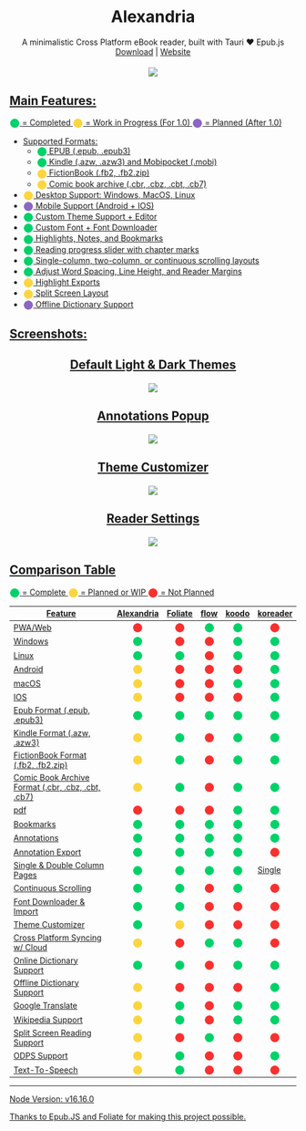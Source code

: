 <h1 align="center">Alexandria</h1>
<div align="center">A minimalistic Cross Platform eBook reader, built with Tauri ❤️ Epub.js</div>
<div align="center"><a href="/">Download</a> | <a href="/">Website</a></div>
<br>

<div align="center"><a href="/"> <img align="center" src="https://github.com/btpf/Alexandria/assets/61168382/6ff644fa-b4bf-4a8b-bc85-c1f44c21b2a3"> </div>


## Main Features:

<img height="18px" width="18px" align="center" src="https://github.com/microsoft/fluentui-emoji/blob/main/assets/Green circle/Flat/green_circle_flat.svg"> = Completed
<img height="18px" width="18px" align="center" src="https://github.com/microsoft/fluentui-emoji/blob/main/assets/Yellow circle/Flat/yellow_circle_flat.svg">  = Work in Progress (For 1.0)
<img height="18px" width="18px" align="center" src="https://github.com/microsoft/fluentui-emoji/blob/main/assets/Purple circle/Flat/purple_circle_flat.svg">  = Planned (After 1.0)

- Supported Formats:
  - <img height="18px" width="18px" align="center" src="https://github.com/microsoft/fluentui-emoji/blob/main/assets/Green circle/Flat/green_circle_flat.svg"> EPUB (.epub, .epub3)
  - <img height="18px" width="18px" align="center" src="https://github.com/microsoft/fluentui-emoji/blob/main/assets/Green circle/Flat/green_circle_flat.svg">  Kindle (.azw, .azw3) and Mobipocket (.mobi)
  - <img height="18px" width="18px" align="center" src="https://github.com/microsoft/fluentui-emoji/blob/main/assets/Yellow circle/Flat/yellow_circle_flat.svg">  FictionBook (.fb2, .fb2.zip)
  - <img height="18px" width="18px" align="center" src="https://github.com/microsoft/fluentui-emoji/blob/main/assets/Yellow circle/Flat/yellow_circle_flat.svg">  Comic book archive (.cbr, .cbz, .cbt, .cb7)
- <img height="18px" width="18px" align="center" src="https://github.com/microsoft/fluentui-emoji/blob/main/assets/Yellow circle/Flat/yellow_circle_flat.svg">  Desktop Support: Windows, MacOS, Linux
- <img height="18px" width="18px" align="center" src="https://github.com/microsoft/fluentui-emoji/blob/main/assets/Purple circle/Flat/purple_circle_flat.svg">  Mobile Support (Android + IOS)
- <img height="18px" width="18px" align="center" src="https://github.com/microsoft/fluentui-emoji/blob/main/assets/Green circle/Flat/green_circle_flat.svg"> Custom Theme Support + Editor
- <img height="18px" width="18px" align="center" src="https://github.com/microsoft/fluentui-emoji/blob/main/assets/Green circle/Flat/green_circle_flat.svg"> Custom Font + Font Downloader
- <img height="18px" width="18px" align="center" src="https://github.com/microsoft/fluentui-emoji/blob/main/assets/Green circle/Flat/green_circle_flat.svg"> Highlights, Notes, and Bookmarks
- <img height="18px" width="18px" align="center" src="https://github.com/microsoft/fluentui-emoji/blob/main/assets/Green circle/Flat/green_circle_flat.svg"> Reading progress slider with chapter marks
- <img height="18px" width="18px" align="center" src="https://github.com/microsoft/fluentui-emoji/blob/main/assets/Green circle/Flat/green_circle_flat.svg"> Single-column, two-column, or continuous scrolling layouts
- <img height="18px" width="18px" align="center" src="https://github.com/microsoft/fluentui-emoji/blob/main/assets/Green circle/Flat/green_circle_flat.svg"> Adjust Word Spacing, Line Height, and Reader Margins
- <img height="18px" width="18px" align="center" src="https://github.com/microsoft/fluentui-emoji/blob/main/assets/Yellow circle/Flat/yellow_circle_flat.svg">  Highlight Exports
- <img height="18px" width="18px" align="center" src="https://github.com/microsoft/fluentui-emoji/blob/main/assets/Yellow circle/Flat/yellow_circle_flat.svg">  Split Screen Layout
- <img height="18px" width="18px" align="center" src="https://github.com/microsoft/fluentui-emoji/blob/main/assets/Purple circle/Flat/purple_circle_flat.svg">  Offline Dictionary Support

## Screenshots:
<h2 align="center">Default Light & Dark Themes</h2>
<div align="center"><a href="/"> <img align="center" src="https://github.com/btpf/Alexandria/assets/61168382/07cb84b2-0666-46c9-bbf4-e7872d6b508b"> </div>
  
<h2 align="center">Annotations Popup</h2>
<div align="center"><a href="/"> <img align="center" src="https://github.com/btpf/Alexandria/assets/61168382/b8ca5556-ba59-4625-8b77-cbbdca6b24b0"> </div>

<h2 align="center">Theme Customizer</h2>
<div align="center"><a href="/"> <img align="center" src="https://github.com/btpf/Alexandria/assets/61168382/037d9164-431b-417a-aa8f-1db8e90ffc06"> </div>

<h2 align="center">Reader Settings</h2>
<div align="center"><a href="/"> <img align="center" src="https://github.com/btpf/Alexandria/assets/61168382/f2ce3aba-0785-472a-965e-0e2d59a36140"> </div>


## Comparison Table

<img height="18px" width="18px" align="center" src="https://github.com/microsoft/fluentui-emoji/blob/main/assets/Green circle/Flat/green_circle_flat.svg"> = Complete
<img height="18px" width="18px" align="center" src="https://github.com/microsoft/fluentui-emoji/blob/main/assets/Yellow circle/Flat/yellow_circle_flat.svg">  = Planned or WIP
<img height="18px" width="18px" align="center" src="https://github.com/microsoft/fluentui-emoji/raw/main/assets/Red circle/Flat/red_circle_flat.svg"> = Not Planned

| **Feature**                                        | **Alexandria**  | **Foliate**     | **flow** | **koodo**      | **koreader**        |
| -------------------------------------------------- | --------------- | --------------- | --------------- | -------------- | ------------------- |
| PWA/Web                                            | <div align="center"><img height="18px" width="18px" align="center" src="https://github.com/microsoft/fluentui-emoji/raw/main/assets/Red circle/Flat/red_circle_flat.svg"></div>    | <div align="center"><img height="18px" width="18px" align="center" src="https://github.com/microsoft/fluentui-emoji/raw/main/assets/Red circle/Flat/red_circle_flat.svg"></div>    | <div align="center"><img height="18px" width="18px" align="center" src="https://github.com/microsoft/fluentui-emoji/blob/main/assets/Green circle/Flat/green_circle_flat.svg"></div>  | <div align="center"><img height="18px" width="18px" align="center" src="https://github.com/microsoft/fluentui-emoji/blob/main/assets/Green circle/Flat/green_circle_flat.svg"></div> | <div align="center"><img height="18px" width="18px" align="center" src="https://github.com/microsoft/fluentui-emoji/raw/main/assets/Red circle/Flat/red_circle_flat.svg"></div>        |
| Windows                                            | <div align="center"><img height="18px" width="18px" align="center" src="https://github.com/microsoft/fluentui-emoji/blob/main/assets/Green circle/Flat/green_circle_flat.svg"></div>  | <div align="center"><img height="18px" width="18px" align="center" src="https://github.com/microsoft/fluentui-emoji/raw/main/assets/Red circle/Flat/red_circle_flat.svg"></div>    | <div align="center"><img height="18px" width="18px" align="center" src="https://github.com/microsoft/fluentui-emoji/raw/main/assets/Red circle/Flat/red_circle_flat.svg"></div>    | <div align="center"><img height="18px" width="18px" align="center" src="https://github.com/microsoft/fluentui-emoji/blob/main/assets/Green circle/Flat/green_circle_flat.svg"></div> | <div align="center"><img height="18px" width="18px" align="center" src="https://github.com/microsoft/fluentui-emoji/blob/main/assets/Green circle/Flat/green_circle_flat.svg"></div>      |
| Linux                                              | <div align="center"><img height="18px" width="18px" align="center" src="https://github.com/microsoft/fluentui-emoji/blob/main/assets/Green circle/Flat/green_circle_flat.svg"></div>  | <div align="center"><img height="18px" width="18px" align="center" src="https://github.com/microsoft/fluentui-emoji/blob/main/assets/Green circle/Flat/green_circle_flat.svg"></div>  | <div align="center"><img height="18px" width="18px" align="center" src="https://github.com/microsoft/fluentui-emoji/raw/main/assets/Red circle/Flat/red_circle_flat.svg"></div>    | <div align="center"><img height="18px" width="18px" align="center" src="https://github.com/microsoft/fluentui-emoji/blob/main/assets/Green circle/Flat/green_circle_flat.svg"></div> | <div align="center"><img height="18px" width="18px" align="center" src="https://github.com/microsoft/fluentui-emoji/blob/main/assets/Green circle/Flat/green_circle_flat.svg"></div>      |
| Android                                            | <div align="center"><img height="18px" width="18px" align="center" src="https://github.com/microsoft/fluentui-emoji/blob/main/assets/Yellow circle/Flat/yellow_circle_flat.svg"></div>  | <div align="center"><img height="18px" width="18px" align="center" src="https://github.com/microsoft/fluentui-emoji/raw/main/assets/Red circle/Flat/red_circle_flat.svg"></div>    | <div align="center"><img height="18px" width="18px" align="center" src="https://github.com/microsoft/fluentui-emoji/raw/main/assets/Red circle/Flat/red_circle_flat.svg"></div>    | <div align="center"><img height="18px" width="18px" align="center" src="https://github.com/microsoft/fluentui-emoji/raw/main/assets/Red circle/Flat/red_circle_flat.svg"></div>   | <div align="center"><img height="18px" width="18px" align="center" src="https://github.com/microsoft/fluentui-emoji/blob/main/assets/Green circle/Flat/green_circle_flat.svg"></div>      |
| macOS                                              | <div align="center"><img height="18px" width="18px" align="center" src="https://github.com/microsoft/fluentui-emoji/blob/main/assets/Yellow circle/Flat/yellow_circle_flat.svg"></div>  | <div align="center"><img height="18px" width="18px" align="center" src="https://github.com/microsoft/fluentui-emoji/raw/main/assets/Red circle/Flat/red_circle_flat.svg"></div>    | <div align="center"><img height="18px" width="18px" align="center" src="https://github.com/microsoft/fluentui-emoji/raw/main/assets/Red circle/Flat/red_circle_flat.svg"></div>    | <div align="center"><img height="18px" width="18px" align="center" src="https://github.com/microsoft/fluentui-emoji/blob/main/assets/Green circle/Flat/green_circle_flat.svg"></div> | <div align="center"><img height="18px" width="18px" align="center" src="https://github.com/microsoft/fluentui-emoji/blob/main/assets/Green circle/Flat/green_circle_flat.svg"></div>      |
| IOS                                                | <div align="center"><img height="18px" width="18px" align="center" src="https://github.com/microsoft/fluentui-emoji/blob/main/assets/Yellow circle/Flat/yellow_circle_flat.svg"></div>  | <div align="center"><img height="18px" width="18px" align="center" src="https://github.com/microsoft/fluentui-emoji/raw/main/assets/Red circle/Flat/red_circle_flat.svg"></div>    | <div align="center"><img height="18px" width="18px" align="center" src="https://github.com/microsoft/fluentui-emoji/raw/main/assets/Red circle/Flat/red_circle_flat.svg"></div>    | <div align="center"><img height="18px" width="18px" align="center" src="https://github.com/microsoft/fluentui-emoji/raw/main/assets/Red circle/Flat/red_circle_flat.svg"></div>   | <div align="center"><img height="18px" width="18px" align="center" src="https://github.com/microsoft/fluentui-emoji/blob/main/assets/Green circle/Flat/green_circle_flat.svg"></div>      |
| Epub Format (.epub, .epub3)                        | <div align="center"><img height="18px" width="18px" align="center" src="https://github.com/microsoft/fluentui-emoji/blob/main/assets/Green circle/Flat/green_circle_flat.svg"></div>  | <div align="center"><img height="18px" width="18px" align="center" src="https://github.com/microsoft/fluentui-emoji/blob/main/assets/Green circle/Flat/green_circle_flat.svg"></div>  | <div align="center"><img height="18px" width="18px" align="center" src="https://github.com/microsoft/fluentui-emoji/blob/main/assets/Green circle/Flat/green_circle_flat.svg"></div>  | <div align="center"><img height="18px" width="18px" align="center" src="https://github.com/microsoft/fluentui-emoji/blob/main/assets/Green circle/Flat/green_circle_flat.svg"></div> | <div align="center"><img height="18px" width="18px" align="center" src="https://github.com/microsoft/fluentui-emoji/blob/main/assets/Green circle/Flat/green_circle_flat.svg"></div>      |
| Kindle Format (.azw, .azw3)                        | <div align="center"><img height="18px" width="18px" align="center" src="https://github.com/microsoft/fluentui-emoji/blob/main/assets/Yellow circle/Flat/yellow_circle_flat.svg"></div>  | <div align="center"><img height="18px" width="18px" align="center" src="https://github.com/microsoft/fluentui-emoji/blob/main/assets/Green circle/Flat/green_circle_flat.svg"></div>  | <div align="center"><img height="18px" width="18px" align="center" src="https://github.com/microsoft/fluentui-emoji/raw/main/assets/Red circle/Flat/red_circle_flat.svg"></div>    | <div align="center"><img height="18px" width="18px" align="center" src="https://github.com/microsoft/fluentui-emoji/blob/main/assets/Green circle/Flat/green_circle_flat.svg"></div> | <div align="center"><img height="18px" width="18px" align="center" src="https://github.com/microsoft/fluentui-emoji/blob/main/assets/Green circle/Flat/green_circle_flat.svg"></div>      |
| FictionBook Format (.fb2, .fb2.zip)                | <div align="center"><img height="18px" width="18px" align="center" src="https://github.com/microsoft/fluentui-emoji/blob/main/assets/Yellow circle/Flat/yellow_circle_flat.svg"></div>  | <div align="center"><img height="18px" width="18px" align="center" src="https://github.com/microsoft/fluentui-emoji/blob/main/assets/Green circle/Flat/green_circle_flat.svg"></div>  | <div align="center"><img height="18px" width="18px" align="center" src="https://github.com/microsoft/fluentui-emoji/raw/main/assets/Red circle/Flat/red_circle_flat.svg"></div>    | <div align="center"><img height="18px" width="18px" align="center" src="https://github.com/microsoft/fluentui-emoji/blob/main/assets/Green circle/Flat/green_circle_flat.svg"></div> | <div align="center"><img height="18px" width="18px" align="center" src="https://github.com/microsoft/fluentui-emoji/blob/main/assets/Green circle/Flat/green_circle_flat.svg"></div>      |
| Comic Book Archive Format (.cbr, .cbz, .cbt, .cb7) | <div align="center"><img height="18px" width="18px" align="center" src="https://github.com/microsoft/fluentui-emoji/blob/main/assets/Yellow circle/Flat/yellow_circle_flat.svg"></div>  | <div align="center"><img height="18px" width="18px" align="center" src="https://github.com/microsoft/fluentui-emoji/blob/main/assets/Green circle/Flat/green_circle_flat.svg"></div>  | <div align="center"><img height="18px" width="18px" align="center" src="https://github.com/microsoft/fluentui-emoji/raw/main/assets/Red circle/Flat/red_circle_flat.svg"></div>    | <div align="center"><img height="18px" width="18px" align="center" src="https://github.com/microsoft/fluentui-emoji/blob/main/assets/Green circle/Flat/green_circle_flat.svg"></div> | <div align="center"><img height="18px" width="18px" align="center" src="https://github.com/microsoft/fluentui-emoji/blob/main/assets/Green circle/Flat/green_circle_flat.svg"></div>      |
| pdf                                                | <div align="center"><img height="18px" width="18px" align="center" src="https://github.com/microsoft/fluentui-emoji/raw/main/assets/Red circle/Flat/red_circle_flat.svg"></div>    | <div align="center"><img height="18px" width="18px" align="center" src="https://github.com/microsoft/fluentui-emoji/raw/main/assets/Red circle/Flat/red_circle_flat.svg"></div>    | <div align="center"><img height="18px" width="18px" align="center" src="https://github.com/microsoft/fluentui-emoji/raw/main/assets/Red circle/Flat/red_circle_flat.svg"></div>    | <div align="center"><img height="18px" width="18px" align="center" src="https://github.com/microsoft/fluentui-emoji/blob/main/assets/Green circle/Flat/green_circle_flat.svg"></div> | <div align="center"><img height="18px" width="18px" align="center" src="https://github.com/microsoft/fluentui-emoji/blob/main/assets/Green circle/Flat/green_circle_flat.svg"></div>      |
| Bookmarks                                          | <div align="center"><img height="18px" width="18px" align="center" src="https://github.com/microsoft/fluentui-emoji/blob/main/assets/Green circle/Flat/green_circle_flat.svg"></div>  | <div align="center"><img height="18px" width="18px" align="center" src="https://github.com/microsoft/fluentui-emoji/blob/main/assets/Green circle/Flat/green_circle_flat.svg"></div>  | <div align="center"><img height="18px" width="18px" align="center" src="https://github.com/microsoft/fluentui-emoji/blob/main/assets/Green circle/Flat/green_circle_flat.svg"></div>  | <div align="center"><img height="18px" width="18px" align="center" src="https://github.com/microsoft/fluentui-emoji/blob/main/assets/Green circle/Flat/green_circle_flat.svg"></div> | <div align="center"><img height="18px" width="18px" align="center" src="https://github.com/microsoft/fluentui-emoji/blob/main/assets/Green circle/Flat/green_circle_flat.svg"></div>      |
| Annotations                                        | <div align="center"><img height="18px" width="18px" align="center" src="https://github.com/microsoft/fluentui-emoji/blob/main/assets/Green circle/Flat/green_circle_flat.svg"></div>  | <div align="center"><img height="18px" width="18px" align="center" src="https://github.com/microsoft/fluentui-emoji/blob/main/assets/Green circle/Flat/green_circle_flat.svg"></div>  | <div align="center"><img height="18px" width="18px" align="center" src="https://github.com/microsoft/fluentui-emoji/blob/main/assets/Green circle/Flat/green_circle_flat.svg"></div>  | <div align="center"><img height="18px" width="18px" align="center" src="https://github.com/microsoft/fluentui-emoji/blob/main/assets/Green circle/Flat/green_circle_flat.svg"></div> | <div align="center"><img height="18px" width="18px" align="center" src="https://github.com/microsoft/fluentui-emoji/blob/main/assets/Green circle/Flat/green_circle_flat.svg"></div>      |
| Annotation Export                                  | <div align="center"><img height="18px" width="18px" align="center" src="https://github.com/microsoft/fluentui-emoji/blob/main/assets/Green circle/Flat/green_circle_flat.svg"></div>  | <div align="center"><img height="18px" width="18px" align="center" src="https://github.com/microsoft/fluentui-emoji/blob/main/assets/Green circle/Flat/green_circle_flat.svg"></div>  | <div align="center"><img height="18px" width="18px" align="center" src="https://github.com/microsoft/fluentui-emoji/blob/main/assets/Green circle/Flat/green_circle_flat.svg"></div>  | <div align="center"><img height="18px" width="18px" align="center" src="https://github.com/microsoft/fluentui-emoji/blob/main/assets/Green circle/Flat/green_circle_flat.svg"></div> | <div align="center"><img height="18px" width="18px" align="center" src="https://github.com/microsoft/fluentui-emoji/raw/main/assets/Red circle/Flat/red_circle_flat.svg"></div>        |
| Single & Double Column Pages                       | <div align="center"><img height="18px" width="18px" align="center" src="https://github.com/microsoft/fluentui-emoji/blob/main/assets/Green circle/Flat/green_circle_flat.svg"></div>  | <div align="center"><img height="18px" width="18px" align="center" src="https://github.com/microsoft/fluentui-emoji/blob/main/assets/Green circle/Flat/green_circle_flat.svg"></div>  | <div align="center"><img height="18px" width="18px" align="center" src="https://github.com/microsoft/fluentui-emoji/blob/main/assets/Green circle/Flat/green_circle_flat.svg"></div>  | <div align="center"><img height="18px" width="18px" align="center" src="https://github.com/microsoft/fluentui-emoji/blob/main/assets/Green circle/Flat/green_circle_flat.svg"></div> | Single |
| Continuous Scrolling                               | <div align="center"><img height="18px" width="18px" align="center" src="https://github.com/microsoft/fluentui-emoji/blob/main/assets/Green circle/Flat/green_circle_flat.svg"></div>  | <div align="center"><img height="18px" width="18px" align="center" src="https://github.com/microsoft/fluentui-emoji/blob/main/assets/Green circle/Flat/green_circle_flat.svg"></div>  | <div align="center"><img height="18px" width="18px" align="center" src="https://github.com/microsoft/fluentui-emoji/raw/main/assets/Red circle/Flat/red_circle_flat.svg"></div>    | <div align="center"><img height="18px" width="18px" align="center" src="https://github.com/microsoft/fluentui-emoji/blob/main/assets/Green circle/Flat/green_circle_flat.svg"></div> | <div align="center"><img height="18px" width="18px" align="center" src="https://github.com/microsoft/fluentui-emoji/raw/main/assets/Red circle/Flat/red_circle_flat.svg"></div>        |
| Font Downloader & Import                           | <div align="center"><img height="18px" width="18px" align="center" src="https://github.com/microsoft/fluentui-emoji/blob/main/assets/Green circle/Flat/green_circle_flat.svg"></div>  | <div align="center"><img height="18px" width="18px" align="center" src="https://github.com/microsoft/fluentui-emoji/blob/main/assets/Green circle/Flat/green_circle_flat.svg"></div>  | <div align="center"><img height="18px" width="18px" align="center" src="https://github.com/microsoft/fluentui-emoji/raw/main/assets/Red circle/Flat/red_circle_flat.svg"></div>    | <div align="center"><img height="18px" width="18px" align="center" src="https://github.com/microsoft/fluentui-emoji/raw/main/assets/Red circle/Flat/red_circle_flat.svg"></div>   | <div align="center"><img height="18px" width="18px" align="center" src="https://github.com/microsoft/fluentui-emoji/raw/main/assets/Red circle/Flat/red_circle_flat.svg"></div>        |
| Theme Customizer                                   | <div align="center"><img height="18px" width="18px" align="center" src="https://github.com/microsoft/fluentui-emoji/blob/main/assets/Green circle/Flat/green_circle_flat.svg"></div>  | <div align="center"><img height="18px" width="18px" align="center" src="https://github.com/microsoft/fluentui-emoji/blob/main/assets/Yellow circle/Flat/yellow_circle_flat.svg"></div>  | <div align="center"><img height="18px" width="18px" align="center" src="https://github.com/microsoft/fluentui-emoji/raw/main/assets/Red circle/Flat/red_circle_flat.svg"></div>    | <div align="center"><img height="18px" width="18px" align="center" src="https://github.com/microsoft/fluentui-emoji/raw/main/assets/Red circle/Flat/red_circle_flat.svg"></div>   | <div align="center"><img height="18px" width="18px" align="center" src="https://github.com/microsoft/fluentui-emoji/raw/main/assets/Red circle/Flat/red_circle_flat.svg"></div>        |
| Cross Platform Syncing w/ Cloud                    | <div align="center"><img height="18px" width="18px" align="center" src="https://github.com/microsoft/fluentui-emoji/blob/main/assets/Yellow circle/Flat/yellow_circle_flat.svg"></div>  | <div align="center"><img height="18px" width="18px" align="center" src="https://github.com/microsoft/fluentui-emoji/raw/main/assets/Red circle/Flat/red_circle_flat.svg"></div>    | <div align="center"><img height="18px" width="18px" align="center" src="https://github.com/microsoft/fluentui-emoji/blob/main/assets/Green circle/Flat/green_circle_flat.svg"></div>  | <div align="center"><img height="18px" width="18px" align="center" src="https://github.com/microsoft/fluentui-emoji/blob/main/assets/Green circle/Flat/green_circle_flat.svg"></div> | <div align="center"><img height="18px" width="18px" align="center" src="https://github.com/microsoft/fluentui-emoji/raw/main/assets/Red circle/Flat/red_circle_flat.svg"></div>        |
| Online Dictionary Support                          | <div align="center"><img height="18px" width="18px" align="center" src="https://github.com/microsoft/fluentui-emoji/blob/main/assets/Green circle/Flat/green_circle_flat.svg"></div>  | <div align="center"><img height="18px" width="18px" align="center" src="https://github.com/microsoft/fluentui-emoji/blob/main/assets/Green circle/Flat/green_circle_flat.svg"></div>  | <div align="center"><img height="18px" width="18px" align="center" src="https://github.com/microsoft/fluentui-emoji/raw/main/assets/Red circle/Flat/red_circle_flat.svg"></div>    | <div align="center"><img height="18px" width="18px" align="center" src="https://github.com/microsoft/fluentui-emoji/blob/main/assets/Green circle/Flat/green_circle_flat.svg"></div> | <div align="center"><img height="18px" width="18px" align="center" src="https://github.com/microsoft/fluentui-emoji/blob/main/assets/Green circle/Flat/green_circle_flat.svg"></div>      |
| Offline Dictionary Support                         | <div align="center"><img height="18px" width="18px" align="center" src="https://github.com/microsoft/fluentui-emoji/blob/main/assets/Yellow circle/Flat/yellow_circle_flat.svg"></div>  | <div align="center"><img height="18px" width="18px" align="center" src="https://github.com/microsoft/fluentui-emoji/raw/main/assets/Red circle/Flat/red_circle_flat.svg"></div>    | <div align="center"><img height="18px" width="18px" align="center" src="https://github.com/microsoft/fluentui-emoji/raw/main/assets/Red circle/Flat/red_circle_flat.svg"></div>    | <div align="center"><img height="18px" width="18px" align="center" src="https://github.com/microsoft/fluentui-emoji/raw/main/assets/Red circle/Flat/red_circle_flat.svg"></div>   | <div align="center"><img height="18px" width="18px" align="center" src="https://github.com/microsoft/fluentui-emoji/blob/main/assets/Green circle/Flat/green_circle_flat.svg"></div>      |
| Google Translate                                   | <div align="center"><img height="18px" width="18px" align="center" src="https://github.com/microsoft/fluentui-emoji/blob/main/assets/Yellow circle/Flat/yellow_circle_flat.svg"></div>  | <div align="center"><img height="18px" width="18px" align="center" src="https://github.com/microsoft/fluentui-emoji/blob/main/assets/Green circle/Flat/green_circle_flat.svg"></div>  | <div align="center"><img height="18px" width="18px" align="center" src="https://github.com/microsoft/fluentui-emoji/raw/main/assets/Red circle/Flat/red_circle_flat.svg"></div>    | <div align="center"><img height="18px" width="18px" align="center" src="https://github.com/microsoft/fluentui-emoji/blob/main/assets/Green circle/Flat/green_circle_flat.svg"></div> | <div align="center"><img height="18px" width="18px" align="center" src="https://github.com/microsoft/fluentui-emoji/blob/main/assets/Green circle/Flat/green_circle_flat.svg"></div>      |
| Wikipedia Support                                  | <div align="center"><img height="18px" width="18px" align="center" src="https://github.com/microsoft/fluentui-emoji/blob/main/assets/Yellow circle/Flat/yellow_circle_flat.svg"></div>  | <div align="center"><img height="18px" width="18px" align="center" src="https://github.com/microsoft/fluentui-emoji/blob/main/assets/Green circle/Flat/green_circle_flat.svg"></div>  | <div align="center"><img height="18px" width="18px" align="center" src="https://github.com/microsoft/fluentui-emoji/raw/main/assets/Red circle/Flat/red_circle_flat.svg"></div>    | <div align="center"><img height="18px" width="18px" align="center" src="https://github.com/microsoft/fluentui-emoji/blob/main/assets/Green circle/Flat/green_circle_flat.svg"></div> | <div align="center"><img height="18px" width="18px" align="center" src="https://github.com/microsoft/fluentui-emoji/blob/main/assets/Green circle/Flat/green_circle_flat.svg"></div>      |
| Split Screen Reading Support                       | <div align="center"><img height="18px" width="18px" align="center" src="https://github.com/microsoft/fluentui-emoji/blob/main/assets/Yellow circle/Flat/yellow_circle_flat.svg"></div>  | <div align="center"><img height="18px" width="18px" align="center" src="https://github.com/microsoft/fluentui-emoji/raw/main/assets/Red circle/Flat/red_circle_flat.svg"></div>    | <div align="center"><img height="18px" width="18px" align="center" src="https://github.com/microsoft/fluentui-emoji/blob/main/assets/Green circle/Flat/green_circle_flat.svg"></div>  | <div align="center"><img height="18px" width="18px" align="center" src="https://github.com/microsoft/fluentui-emoji/raw/main/assets/Red circle/Flat/red_circle_flat.svg"></div>   | <div align="center"><img height="18px" width="18px" align="center" src="https://github.com/microsoft/fluentui-emoji/raw/main/assets/Red circle/Flat/red_circle_flat.svg"></div>        |
| ODPS Support                                       | <div align="center"><img height="18px" width="18px" align="center" src="https://github.com/microsoft/fluentui-emoji/blob/main/assets/Yellow circle/Flat/yellow_circle_flat.svg"></div>  | <div align="center"><img height="18px" width="18px" align="center" src="https://github.com/microsoft/fluentui-emoji/blob/main/assets/Green circle/Flat/green_circle_flat.svg"></div>  | <div align="center"><img height="18px" width="18px" align="center" src="https://github.com/microsoft/fluentui-emoji/raw/main/assets/Red circle/Flat/red_circle_flat.svg"></div>    | <div align="center"><img height="18px" width="18px" align="center" src="https://github.com/microsoft/fluentui-emoji/raw/main/assets/Red circle/Flat/red_circle_flat.svg"></div>   | <div align="center"><img height="18px" width="18px" align="center" src="https://github.com/microsoft/fluentui-emoji/blob/main/assets/Green circle/Flat/green_circle_flat.svg"></div>      |
| Text-To-Speech                                     | <div align="center"><img height="18px" width="18px" align="center" src="https://github.com/microsoft/fluentui-emoji/blob/main/assets/Yellow circle/Flat/yellow_circle_flat.svg"></div>  | <div align="center"><img height="18px" width="18px" align="center" src="https://github.com/microsoft/fluentui-emoji/blob/main/assets/Green circle/Flat/green_circle_flat.svg"></div>  | <div align="center"><img height="18px" width="18px" align="center" src="https://github.com/microsoft/fluentui-emoji/raw/main/assets/Red circle/Flat/red_circle_flat.svg"></div>    | <div align="center"><img height="18px" width="18px" align="center" src="https://github.com/microsoft/fluentui-emoji/raw/main/assets/Red circle/Flat/red_circle_flat.svg"></div>   | <div align="center"><img height="18px" width="18px" align="center" src="https://github.com/microsoft/fluentui-emoji/raw/main/assets/Red circle/Flat/red_circle_flat.svg"></div>        |

---
Node Version: v16.16.0

Thanks to Epub.JS and Foliate for making this project possible. 
